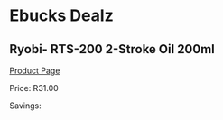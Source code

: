 
# Ebucks Dealz
## Ryobi- RTS-200 2-Stroke Oil 200ml
[Product Page](https://www.ebucks.com/web/shop/productSelected.do?prodId=1220456444&catId=370101825)

Price: R31.00

Savings: 


	
